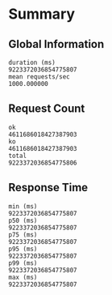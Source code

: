 Summary
================================================================================

Global Information
--------------------------------------------------------------------------------

    duration (ms)                                            9223372036854775807
    mean requests/sec                                                1000.000000

Request Count
--------------------------------------------------------------------------------

    ok                                                       4611686018427387903
    ko                                                       4611686018427387903
    total                                                    9223372036854775806

Response Time
--------------------------------------------------------------------------------

    min (ms)                                                 9223372036854775807
    p50 (ms)                                                 9223372036854775807
    p75 (ms)                                                 9223372036854775807
    p95 (ms)                                                 9223372036854775807
    p99 (ms)                                                 9223372036854775807
    max (ms)                                                 9223372036854775807
